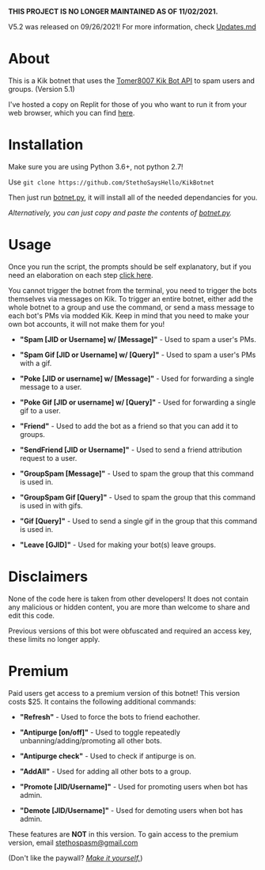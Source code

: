 **THIS PROJECT IS NO LONGER MAINTAINED AS OF 11/02/2021.**


V5.2 was released on 09/26/2021!
For more information, check [Updates.md](https://github.com/StethoSaysHello/KikBotnet/blob/main/Updates.md)

# About
This is a Kik botnet that uses the [Tomer8007 Kik Bot API](https://github.com/tomer8007/kik-bot-api-unofficial) to spam users and groups.
(Version 5.1)

I've hosted a copy on Replit for those of you who want to run it from your web browser, which you can find [here](https://replit.com/@StethoSaysHello/KikBotnet?v=1).

# Installation

Make sure you are using Python 3.6+, not python 2.7!

Use `git clone https://github.com/StethoSaysHello/KikBotnet`

Then just run [botnet.py](https://github.com/StethoSaysHello/KikBotnet/blob/main/botnet.py), it will install all of the needed dependancies for you. 

_Alternatively, you can just copy and paste the contents of [botnet.py](https://github.com/StethoSaysHello/KikBotnet/blob/main/botnet.py)._

# Usage

Once you run the script, the prompts should be self explanatory, but if you need an elaboration on each step [click here](https://pastebin.com/6kdHjVKk).

You cannot trigger the botnet from the terminal, you need to trigger the bots themselves via messages on Kik. To trigger an entire botnet, either add the whole botnet to a group and use the command, or send a mass message to each bot's PMs via modded Kik. Keep in mind that you need to make your own bot accounts, it will not make them for you!

- **"Spam [JID or Username] w/ [Message]"** -  Used to spam a user's PMs.

- **"Spam Gif [JID or Username] w/ [Query]"** - Used to spam a user's PMs with a gif.

- **"Poke [JID or username] w/ [Message]"** -  Used for forwarding a single message to a user.

- **"Poke Gif [JID or username] w/ [Query]"** - Used for forwarding a single gif to a user.

- **"Friend"** - Used to add the bot as a friend so that you can add it to groups.

- **"SendFriend [JID or Username]"** - Used to send a friend attribution request to a user.

- **"GroupSpam [Message]"** - Used to spam the group that this command is used in.

- **"GroupSpam Gif [Query]"** - Used to spam the group that this command is used in with gifs.

- **"Gif [Query]"** - Used to send a single gif in the group that this command is used in.

- **"Leave [GJID]"** - Used for making your bot(s) leave groups.

# Disclaimers

None of the code here is taken from other developers! It does not contain any malicious or hidden content, you are more than welcome to share and edit this code. 

Previous versions of this bot were obfuscated and required an access key, these limits no longer apply. 

# Premium

Paid users get access to a premium version of this botnet! This version costs $25.
It contains the following additional commands:

- **"Refresh"** - Used to force the bots to friend eachother.

- **"Antipurge [on/off]"** - Used to toggle repeatedly unbanning/adding/promoting all other bots.

- **"Antipurge check"** - Used to check if antipurge is on.

- **"AddAll"** - Used for adding all other bots to a group.

- **"Promote [JID/Username]"** - Used for promoting users when bot has admin.

- **"Demote [JID/Username]"** - Used for demoting users when bot has admin.

These features are **NOT** in this version. To gain access to the premium version, email stethospasm@gmail.com

(Don't like the paywall? [_Make it yourself._](https://pastebin.com/nZJsCRGX))
